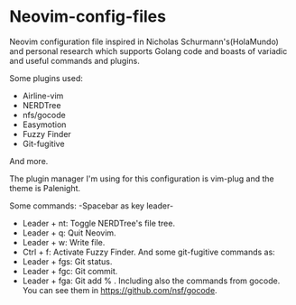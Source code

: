 # Neovim-config-files
Neovim configuration file inspired in Nicholas Schurmann's(HolaMundo) and personal research
which supports Golang code and boasts of variadic and useful commands and plugins.

Some plugins used:
* Airline-vim
* NERDTree
* nfs/gocode
* Easymotion
* Fuzzy Finder
* Git-fugitive

And more.

The plugin manager I'm using for this configuration is vim-plug and the theme is Palenight.

Some commands:
-Spacebar as key leader-
* Leader + nt: Toggle NERDTree's file tree.
* Leader + q: Quit Neovim.
* Leader + w: Write file.
* Ctrl + f: Activate Fuzzy Finder.
And some git-fugitive commands as:
* Leader + fgs: Git status.
* Leader + fgc: Git commit.
* Leader + fga: Git add % .
Including also the commands from gocode. You can see them in https://github.com/nsf/gocode.
